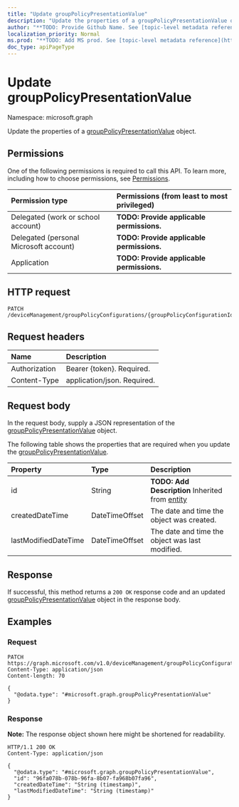 ```yaml
---
title: "Update groupPolicyPresentationValue"
description: "Update the properties of a groupPolicyPresentationValue object."
author: "**TODO: Provide Github Name. See [topic-level metadata reference](https://msgo.azurewebsites.net/add/document/guidelines/metadata.html#topic-level-metadata)**"
localization_priority: Normal
ms.prod: "**TODO: Add MS prod. See [topic-level metadata reference](https://msgo.azurewebsites.net/add/document/guidelines/metadata.html#topic-level-metadata)**"
doc_type: apiPageType
---
```


# Update groupPolicyPresentationValue
Namespace: microsoft.graph



Update the properties of a [groupPolicyPresentationValue](../resources/grouppolicypresentationvalue.md) object.

## Permissions
One of the following permissions is required to call this API. To learn more, including how to choose permissions, see [Permissions](/graph/permissions-reference).

|Permission type|Permissions (from least to most privileged)|
|:---|:---|
|Delegated (work or school account)|**TODO: Provide applicable permissions.**|
|Delegated (personal Microsoft account)|**TODO: Provide applicable permissions.**|
|Application|**TODO: Provide applicable permissions.**|

## HTTP request

<!-- {
  "blockType": "ignored"
}
-->
``` http
PATCH /deviceManagement/groupPolicyConfigurations/{groupPolicyConfigurationId}/definitionValues/{groupPolicyDefinitionValueId}/presentationValues/{groupPolicyPresentationValueId}
```

## Request headers
|Name|Description|
|:---|:---|
|Authorization|Bearer {token}. Required.|
|Content-Type|application/json. Required.|

## Request body
In the request body, supply a JSON representation of the [groupPolicyPresentationValue](../resources/grouppolicypresentationvalue.md) object.

The following table shows the properties that are required when you update the [groupPolicyPresentationValue](../resources/grouppolicypresentationvalue.md).

|Property|Type|Description|
|:---|:---|:---|
|id|String|**TODO: Add Description** Inherited from [entity](../resources/entity.md)|
|createdDateTime|DateTimeOffset|The date and time the object was created.|
|lastModifiedDateTime|DateTimeOffset|The date and time the object was last modified.|



## Response

If successful, this method returns a `200 OK` response code and an updated [groupPolicyPresentationValue](../resources/grouppolicypresentationvalue.md) object in the response body.

## Examples

### Request
<!-- {
  "blockType": "request",
  "name": "update_grouppolicypresentationvalue"
}
-->
``` http
PATCH https://graph.microsoft.com/v1.0/deviceManagement/groupPolicyConfigurations/{groupPolicyConfigurationId}/definitionValues/{groupPolicyDefinitionValueId}/presentationValues/{groupPolicyPresentationValueId}
Content-Type: application/json
Content-length: 70

{
  "@odata.type": "#microsoft.graph.groupPolicyPresentationValue"
}
```


### Response
**Note:** The response object shown here might be shortened for readability.
<!-- {
  "blockType": "response",
  "truncated": true
}
-->
``` http
HTTP/1.1 200 OK
Content-Type: application/json

{
  "@odata.type": "#microsoft.graph.groupPolicyPresentationValue",
  "id": "96fa078b-078b-96fa-8b07-fa968b07fa96",
  "createdDateTime": "String (timestamp)",
  "lastModifiedDateTime": "String (timestamp)"
}
```

